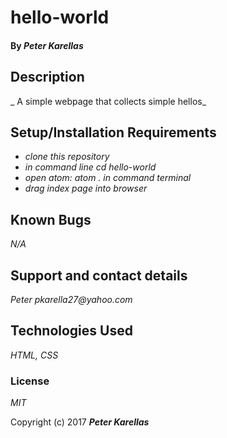 # hello-world

#### By _**Peter Karellas**_

## Description

_ A simple webpage that collects simple hellos_

## Setup/Installation Requirements

* _clone this repository_
* _in command line cd hello-world_
* _open atom: atom . in command terminal_
* _drag index page into browser_

## Known Bugs

_N/A_

## Support and contact details

_Peter pkarella27@yahoo.com_

## Technologies Used

_HTML, CSS_

### License

*MIT*

Copyright (c) 2017 **_Peter Karellas_**
